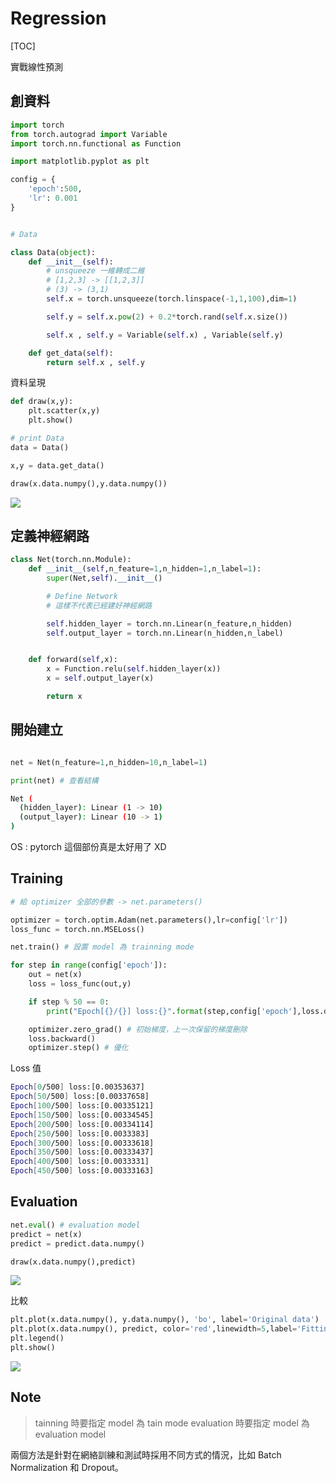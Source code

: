 # Regression

[TOC]

實戰線性預測

## 創資料

```python
import torch
from torch.autograd import Variable
import torch.nn.functional as Function

import matplotlib.pyplot as plt

config = {
    'epoch':500,
    'lr': 0.001
}


# Data

class Data(object):
    def __init__(self):
        # unsqueeze 一維轉成二維
        # [1,2,3] -> [[1,2,3]]
        # (3) -> (3,1)
        self.x = torch.unsqueeze(torch.linspace(-1,1,100),dim=1)

        self.y = self.x.pow(2) + 0.2*torch.rand(self.x.size())

        self.x , self.y = Variable(self.x) , Variable(self.y)

    def get_data(self):
        return self.x , self.y
```

資料呈現

```python
def draw(x,y):
    plt.scatter(x,y)
    plt.show()

# print Data
data = Data()

x,y = data.get_data()

draw(x.data.numpy(),y.data.numpy())
```

![](https://i.imgur.com/YgIDjvE.png)

## 定義神經網路

```python
class Net(torch.nn.Module):
    def __init__(self,n_feature=1,n_hidden=1,n_label=1):
        super(Net,self).__init__()

        # Define Network
        # 這樣不代表已經建好神經網路

        self.hidden_layer = torch.nn.Linear(n_feature,n_hidden)
        self.output_layer = torch.nn.Linear(n_hidden,n_label)


    def forward(self,x):
        x = Function.relu(self.hidden_layer(x))
        x = self.output_layer(x)

        return x
```

## 開始建立

```python

net = Net(n_feature=1,n_hidden=10,n_label=1)

print(net) # 查看結構
```

```bash
Net (
  (hidden_layer): Linear (1 -> 10)
  (output_layer): Linear (10 -> 1)
)
```

OS : pytorch 這個部份真是太好用了 XD

## Training

```python
# 給 optimizer 全部的參數 -> net.parameters()

optimizer = torch.optim.Adam(net.parameters(),lr=config['lr'])
loss_func = torch.nn.MSELoss()

net.train() # 設置 model 為 trainning mode

for step in range(config['epoch']):
    out = net(x)
    loss = loss_func(out,y)

    if step % 50 == 0:
        print("Epoch[{}/{}] loss:{}".format(step,config['epoch'],loss.data.numpy()))

    optimizer.zero_grad() # 初始梯度，上一次保留的梯度刪除
    loss.backward()
    optimizer.step() # 優化
```

Loss 值

```bash
Epoch[0/500] loss:[0.00353637]
Epoch[50/500] loss:[0.00337658]
Epoch[100/500] loss:[0.00335121]
Epoch[150/500] loss:[0.00334545]
Epoch[200/500] loss:[0.00334114]
Epoch[250/500] loss:[0.0033383]
Epoch[300/500] loss:[0.00333618]
Epoch[350/500] loss:[0.00333437]
Epoch[400/500] loss:[0.0033331]
Epoch[450/500] loss:[0.00333163]
```

## Evaluation

```python
net.eval() # evaluation model
predict = net(x)
predict = predict.data.numpy()

draw(x.data.numpy(),predict)
```

![](https://i.imgur.com/xJM8Trl.png)

比較

```python
plt.plot(x.data.numpy(), y.data.numpy(), 'bo', label='Original data')
plt.plot(x.data.numpy(), predict, color='red',linewidth=5,label='Fitting Line')
plt.legend()
plt.show()
```

![](https://i.imgur.com/XU2wcDb.png)

## Note

> tainning 時要指定 model 為 tain mode
> evaluation 時要指定 model 為 evaluation model

兩個方法是針對在網絡訓練和測試時採用不同方式的情況，比如 Batch Normalization 和 Dropout。
